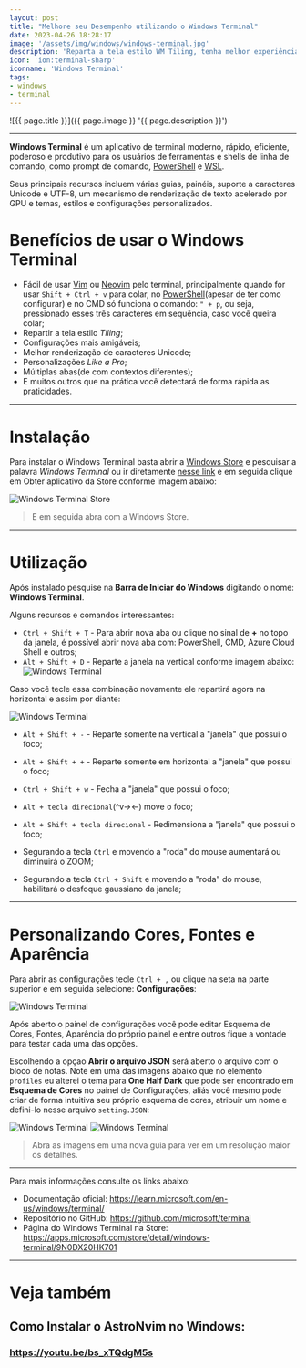 ```yaml
---
layout: post
title: "Melhore seu Desempenho utilizando o Windows Terminal"
date: 2023-04-26 18:28:17
image: '/assets/img/windows/windows-terminal.jpg'
description: 'Reparta a tela estilo WM Tiling, tenha melhor experiência ao usar o Vim/Neovim e desfrute de um visual altamente customizável!'
icon: 'ion:terminal-sharp'
iconname: 'Windows Terminal'
tags:
- windows
- terminal
---
```


![{{ page.title }}]({{ page.image }} '{{ page.description }}')

---

**Windows Terminal** é um aplicativo de terminal moderno, rápido, eficiente, poderoso e produtivo para os usuários de ferramentas e shells de linha de comando, como prompt de comando, [PowerShell](https://terminalroot.com.br/tags#powershell) e [WSL](https://terminalroot.com.br/tags#windows). 

Seus principais recursos incluem várias guias, painéis, suporte a caracteres Unicode e UTF-8, um mecanismo de renderização de texto acelerado por GPU e temas, estilos e configurações personalizados.

# Benefícios de usar o Windows Terminal
+ Fácil de usar [Vim](https://terminalroot.com.br/vim) ou [Neovim](https://terminalroot.com.br/tags#neovim) pelo terminal, principalmente quando for usar `Shift + Ctrl + v` para colar, no [PowerShell](https://terminalroot.com.br/tags#powershell)(apesar de ter como configurar) e no CMD só funciona o comando: `" + p`, ou seja, pressionado esses três caracteres em sequência, caso você queira colar;
+ Repartir a tela estilo *Tiling*;
+ Configurações mais amigáveis;
+ Melhor renderização de caracteres Unicode;
+ Personalizações *Like a Pro*;
+ Múltiplas abas(de com contextos diferentes);
+ E muitos outros que na prática você detectará de forma rápida as praticidades.

---

# Instalação
Para instalar o Windows Terminal basta abrir a [Windows Store](https://apps.microsoft.com/store/detail/windows-terminal/9N0DX20HK701?hl=pt-br&gl=br) e pesquisar a palavra *Windows Terminal* ou ir diretamente [nesse link](https://apps.microsoft.com/store/detail/windows-terminal/9N0DX20HK701?hl=pt-br&gl=br) e em seguida clique em <a class="btn btn-primary">Obter aplicativo da Store</a> conforme imagem abaixo:

![Windows Terminal Store](/assets/img/windows/win-terminal-store.jpg) 
> E em seguida abra com a Windows Store.

---

# Utilização
Após instalado pesquise na **Barra de Iniciar do Windows** digitando o nome: **Windows Terminal**.

Alguns recursos e comandos interessantes:
+ `Ctrl + Shift + T` - Para abrir nova aba ou clique no sinal de **+** no topo da janela, é possível abrir nova aba com: PowerShell, CMD, Azure Cloud Shell e outros;
+ `Alt + Shift + D` - Reparte a janela na vertical conforme imagem abaixo:
![Windows Terminal](/assets/img/windows/win-terminal-cut-vert.jpg) 

Caso você tecle essa combinação novamente ele repartirá agora na horizontal e assim por diante:

![Windows Terminal](/assets/img/windows/win-terminal-cut-vert-hor.jpg) 

+ `Alt + Shift + -` - Reparte somente na vertical a "janela" que possui o foco;

+ `Alt + Shift + +` - Reparte somente em horizontal a "janela" que possui o foco;

+ `Ctrl + Shift + w` - Fecha a "janela" que possui o foco;

+ `Alt + tecla direcional`(^v-><-) move o foco;
+ `Alt + Shift + tecla direcional` - Redimensiona a "janela" que possui o foco;

+ Segurando a tecla `Ctrl` e movendo a "roda" do mouse aumentará ou diminuirá o ZOOM;

+ Segurando a tecla `Ctrl + Shift` e movendo a "roda" do mouse, habilitará o desfoque gaussiano da janela;

---

# Personalizando Cores, Fontes e Aparência
Para abrir as configurações tecle `Ctrl + ,` ou clique na seta na parte superior e em seguida selecione: **Configurações**:

![Windows Terminal](/assets/img/windows/win-terminal-configuration.jpg) 

Após aberto o painel de configurações você pode editar Esquema de Cores, Fontes, Aparência do próprio painel e entre outros fique a vontade para testar cada uma das opções.

Escolhendo a opçao **Abrir o arquivo JSON** será aberto o arquivo com o bloco de notas. Note em uma das imagens abaixo que no elemento `profiles` eu alterei o tema para **One Half Dark** que pode ser encontrado em **Esquema de Cores** no painel de Configurações, aliás você mesmo pode criar de forma intuitiva seu próprio esquema de cores, atribuir um nome e defini-lo nesse arquivo `setting.JSON`:

![Windows Terminal](/assets/img/windows/win-terminal-painel-configuracoes.jpg) 
![Windows Terminal](/assets/img/windows/win-terminal-file-json.jpg) 
> Abra as imagens em uma nova guia para ver em um resolução maior os detalhes.

---

Para mais informações consulte os links abaixo:
+ Documentação oficial: <https://learn.microsoft.com/en-us/windows/terminal/>
+ Repositório no GitHub: <https://github.com/microsoft/terminal>
+ Página do Windows Terminal na Store: <https://apps.microsoft.com/store/detail/windows-terminal/9N0DX20HK701>

---

# Veja também
## Como Instalar o AstroNvim no Windows:
### <https://youtu.be/bs_xTQdgM5s>

<!--+ Customizações avançadas: <https://medium.com/@dorlugasigal/how-to-set-up-your-powershell-f004c90bbafb>-->


